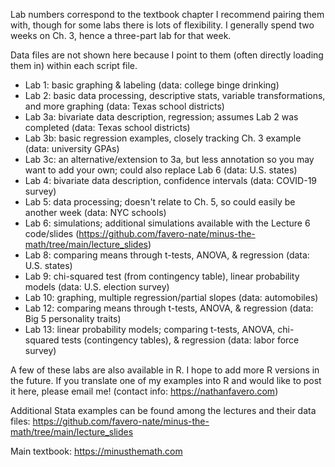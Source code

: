 Lab numbers correspond to the textbook chapter I recommend pairing them with, though for some labs there is lots of flexibility. I generally spend two weeks on Ch. 3, hence a three-part lab for that week.

Data files are not shown here because I point to them (often directly loading them in) within each script file.

 - Lab 1: basic graphing & labeling (data: college binge drinking)
 - Lab 2: basic data processing, descriptive stats, variable transformations, and more graphing (data: Texas school districts)
 - Lab 3a: bivariate data description, regression; assumes Lab 2 was completed (data: Texas school districts)
 - Lab 3b: basic regression examples, closely tracking Ch. 3 example (data: university GPAs)
 - Lab 3c: an alternative/extension to 3a, but less annotation so you may want to add your own; could also replace Lab 6 (data: U.S. states)
 - Lab 4: bivariate data description, confidence intervals (data: COVID-19 survey)
 - Lab 5: data processing; doesn't relate to Ch. 5, so could easily be another week (data: NYC schools)
 - Lab 6: simulations; additional simulations available with the Lecture 6 code/slides (https://github.com/favero-nate/minus-the-math/tree/main/lecture_slides)
 - Lab 8: comparing means through t-tests, ANOVA, & regression (data: U.S. states)
 - Lab 9: chi-squared test (from contingency table), linear probability models (data: U.S. election survey)
 - Lab 10: graphing, multiple regression/partial slopes (data: automobiles)
 - Lab 12: comparing means through t-tests, ANOVA, & regression (data: Big 5 personality traits)
 - Lab 13: linear probability models; comparing t-tests, ANOVA, chi-squared tests (contingency tables), & regression (data: labor force survey)

A few of these labs are also available in R. I hope to add more R versions in the future. If you translate one of my examples into R and would like to post it here, please email me! (contact info: https://nathanfavero.com)

Additional Stata examples can be found among the lectures and their data files: https://github.com/favero-nate/minus-the-math/tree/main/lecture_slides

Main textbook: https://minusthemath.com
